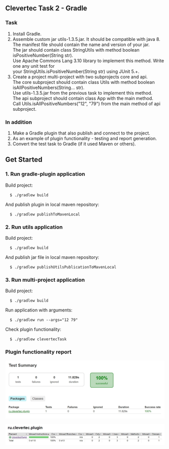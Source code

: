 ## **Clevertec Task 2 - Gradle**

### **Task**

1. Install Gradle.
2. Assemble custom jar utils-1.3.5.jar. It should be compatible with java 8.  
   The manifest file should contain the name and version of your jar.  
   The jar should contain class StringUtils with method boolean isPositiveNumber(String str).  
   Use Apache Commons Lang 3.10 library to implement this method. Write one any unit test for  
   your StringUtils.isPositiveNumber(String str) using JUnit 5.+.
3. Create a project multi-project with two subprojects core and api.  
   The core subproject should contain class Utils with method boolean isAllPositiveNumbers(String... str).  
   Use utils-1.3.5.jar from the previous task to implement this method.  
   The api subproject should contain class App with the main method.  
   Call Utils.isAllPositiveNumbers("12", "79") from the main method of api subproject.

### **In addition**

1. Make a Gradle plugin that also publish and connect to the project.
2. As an example of plugin functionality - testing and report generation.
3. Convert the test task to Gradle (if it used Maven or others).

## **Get Started**

### **1. Run gradle-plugin application**

Build project:

      $ ./gradlew build

And publish plugin in local maven repository:

      $ ./gradlew publishToMavenLocal


### **2. Run utils application**

Build project:

      $ ./gradlew build

And publish jar file in local maven repository:

      $ ./gradlew publishUtilsPublicationToMavenLocal

### **3. Run multi-project application**

Build project:

      $ ./gradlew build

Run application with arguments:

      $ ./gradlew run --args="12 79"

Check plugin functionality:

      $ ./gradlew clevertecTask

### **Plugin functionality report**

<p align="center">
  <img width="700" src="img/report1.jpg"  alt="report1_img"/>
</p>

<p align="center">
  <img width="700" src="img/report2.jpg"  alt="report2_img"/>
</p>
